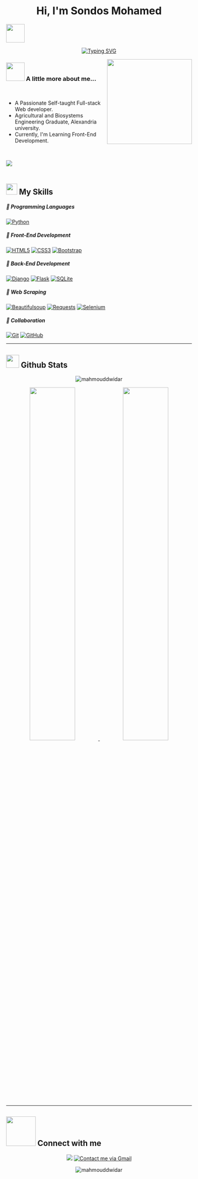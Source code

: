 <h1 align="center">Hi, I'm Sondos Mohamed</h1><img src="https://media.giphy.com/media/mGcNjsfWAjY5AEZNw6/giphy.gif" width="50"></h2>

<p align="center">
<a href="https://git.io/typing-svg"><img src="https://readme-typing-svg.demolab.com?font=Fira+Code&pause=1000&center=true&width=435&lines=Welcome+To+My+GitHub+Profile" alt="Typing SVG" /></a>
</p>

<img align='right' src="https://media.giphy.com/media/ieyl9zmCjO4b4t6qoY/giphy.gif" width="230">




### <img src="https://media.giphy.com/media/VgCDAzcKvsR6OM0uWg/giphy.gif" width="50"> A little more about me...  


<br>

- A Passionate Self-taught Full-stack Web developer.
- Agricultural and Biosystems Engineering Graduate, Alexandria university.
- Currently, I'm Learning Front-End Development.

<br>

<img src="https://user-images.githubusercontent.com/73097560/115834477-dbab4500-a447-11eb-908a-139a6edaec5c.gif"><br><br>

<h2><img src = "https://media2.giphy.com/media/QssGEmpkyEOhBCb7e1/giphy.gif?cid=ecf05e47a0n3gi1bfqntqmob8g9aid1oyj2wr3ds3mg700bl&rid=giphy.gif" width ="30"> My Skills</f2> 


##### 💪 Programming Languages
<a href="#"><img alt="Python" src="https://img.shields.io/badge/Python-FFD43B?style=for-the-badge&logo=python&logoColor=blue"></a>


##### 💪 Front-End Development
<a href="#"><img src="https://img.shields.io/badge/HTML5-E34F26?style=for-the-badge&logo=html5&logoColor=white" alt="HTML5"></a>
<a href="#"><img src="https://img.shields.io/badge/CSS3-1572B6?style=for-the-badge&logo=css3&logoColor=white" alt="CSS3"></a>
<a href="#"><img src="https://img.shields.io/badge/bootstrap-6a329f?style=for-the-badge&logo=bootstrap&logoColor=violet" alt="Bootstrap"></a>


##### 💪 Back-End Development
<a href="#"><img src="https://img.shields.io/badge/django-274e13?style=for-the-badge&logo=django&logoColor=White" alt="Django"></a>
<a href="#"><img src="https://img.shields.io/badge/flask-ffffff?style=for-the-badge&logo=flask&logoColor=black" alt="Flask"></a>
<a href="#"><img src="https://img.shields.io/badge/sqlite-0078D4?style=for-the-badge&logo=sqlite&logoColor=white" alt="SQLite"></a>


##### 💪 Web Scraping
<a href="#"><img alt="Beautifulsoup" src="https://img.shields.io/badge/beautifulsoup-3d85c6?style=for-the-badge&logo=beautifulsoup&logoColor=black"></a>
<a href="#"><img alt="Requests" src="https://img.shields.io/badge/requests-3d85c6?style=for-the-badge&logo=requests&logoColor=black"></a>
<a href="#"><img alt="Selenium" src="https://img.shields.io/badge/Selenium-bcbcbc?style=for-the-badge&logo=Selenium&logoColor=black"></a>


##### 💪 Collaboration
<a href="#"><img alt="Git" src="https://img.shields.io/badge/GIT-E44C30?style=for-the-badge&logo=git&logoColor=white"></a>
<a href="#"><img alt="GitHub" src="https://img.shields.io/badge/GitHub-100000?style=for-the-badge&logo=github&logoColor=white"></a>

<hr>
    
<h2><img src = "https://media.giphy.com/media/iY8CRBdQXODJSCERIr/giphy.gif" width ="35"> Github Stats </h2>

<p align="center">
<img align="center" src="https://github-readme-stats.vercel.app/api/top-langs?username=mahmouddwidar&show_icons=true&theme=gruvbox&locale=en&layout=compact" alt="mahmouddwidar" />
</p>

<p align="center">      
<a href="https://github.com/mahmouddwidar">
<img width="49.5%" src="https://github-readme-stats.vercel.app/api?username=mahmouddwidar&show_icons=true&theme=gruvbox&hide_border=true" />
<img width="49.5%" src="https://github-readme-streak-stats.herokuapp.com/?user=mahmouddwidar&theme=gruvbox&hide_border=true" />
</a>
</p>


<hr>


<h2> <img src='https://raw.githubusercontent.com/ShahriarShafin/ShahriarShafin/main/Assets/handshake.gif' width="80"> Connect with me </h2>

<p align="center">
<a href="https://www.linkedin.com/in/mahmoud-dwidar-2000/" target='_blank'><img src="https://img.shields.io/badge/linkedin-0077B5.svg?style=for-the-badge&logo=linkedin&logoColor=ffffff"/></a> 
<a href="mailto:mahmouddwidar23@gmail.com"><img src="https://img.shields.io/badge/Gmail-D14836?style=for-the-badge&logo=gmail&logoColor=white" alt="Contact me via Gmail"/></a>

<p align="center">
<p align="center"> <img src="https://komarev.com/ghpvc/?username=mahmouddwidar&label=Profile%20views&color=0e75b6&style=flat" alt="mahmouddwidar" /> </p>





